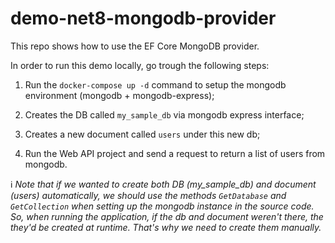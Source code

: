 # demo-net8-mongodb-provider

This repo shows how to use the EF Core MongoDB provider.

In order to run this demo locally, go trough the following steps:

1. Run the `docker-compose up -d` command to setup the mongodb environment (mongodb + mongodb-express);

2. Creates the DB called `my_sample_db` via mongodb express interface;

3. Creates a new document called `users` under this new db;

4. Run the Web API project and send a request to return a list of users from mongodb.

ℹ️ _Note that if we wanted to create both DB (my_sample_db) and document (users) automatically, we should use the methods `GetDatabase` and `GetCollection` when setting up the mongodb instance in the source code. So, when running the application, if the db and document weren't there, the they'd be created at runtime. That's why we need to create them manually._
